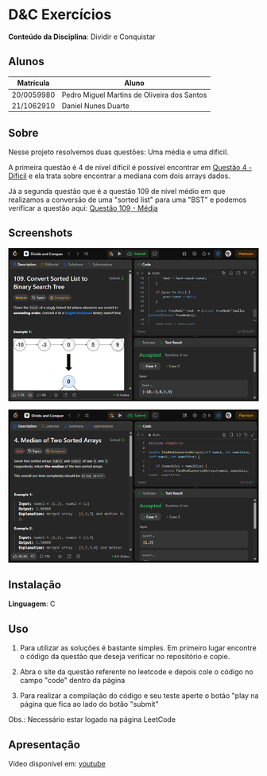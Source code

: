 # D&C Exercícios

**Conteúdo da Disciplina**: Dividir e Conquistar<br>

## Alunos
|Matrícula | Aluno |
| -- | -- |
| 20/0059980  | Pedro Miguel Martins de Oliveira dos Santos |
| 21/1062910  |  Daniel Nunes Duarte |

## Sobre 

Nesse projeto resolvemos duas questões: Uma média e uma difícil.

A primeira questão é 4 de nível difícil é possível encontrar em [Questão 4 - Díficil](https://leetcode.com/problems/median-of-two-sorted-arrays/description/?envType=problem-list-v2&envId=divide-and-conquer) e ela trata sobre encontrar a mediana com dois arrays dados.

Já a segunda questão que é a questão 109 de nível médio em que realizamos a conversão de uma "sorted list" para uma "BST" e podemos verificar a questão aqui: [Questão 109 - Média](https://leetcode.com/problems/convert-sorted-list-to-binary-search-tree/description/?envType=problem-list-v2&envId=divide-and-conquer) 

## Screenshots

![Resultado da questão 109](./result-q109.png)

![Resultado da questão 4](./result-q4.png)

## Instalação 
**Linguagem**: C<br>

## Uso 

1. Para utilizar as soluções é bastante simples. Em primeiro lugar encontre o código da questão que deseja verificar no repositório e copie.

2. Abra o site da questão referente no leetcode e depois cole o código no campo "code" dentro da página

3. Para realizar a compilação do código e seu teste aperte o botão "play na página que fica ao lado do botão "submit"

Obs.: Necessário estar logado na página LeetCode

## Apresentação

Vídeo disponível em: [youtube](https://youtu.be/cr3y-GpyLoY)



